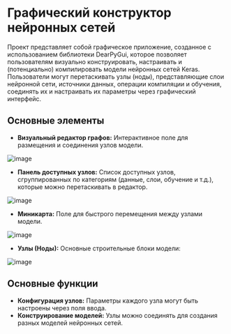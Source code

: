 # Графический конструктор нейронных сетей

Проект представляет собой графическое приложение, созданное с использованием библиотеки DearPyGui, которое позволяет пользователям визуально конструировать, настраивать и (потенциально) компилировать модели нейронных сетей Keras. Пользователи могут перетаскивать узлы (ноды), представляющие слои нейронной сети, источники данных, операции компиляции и обучения, соединять их и настраивать их параметры через графический интерфейс.

## Основные элементы

- **Визуальный редактор графов:** Интерактивное поле для размещения и соединения узлов модели.

![image](https://github.com/user-attachments/assets/26f09f23-5836-494c-a8f0-1bd21ad9015b)
- **Панель доступных узлов:** Список доступных узлов, сгруппированных по категориям (данные, слои, обучение и т.д.), которые можно перетаскивать в редактор.

![image](https://github.com/user-attachments/assets/8a43a82a-54fd-4f77-b6e2-023c5d0beb53)
- **Миникарта:** Поле для быстрого перемещения между узлами модели.

![image](https://github.com/user-attachments/assets/327472bc-3557-4977-aa5a-a9578a1b76cc)
-   **Узлы (Ноды):** Основные строительные блоки модели:

![image](https://github.com/user-attachments/assets/d4879459-6859-400c-9564-abe2d9dffc57)

## Основные функции

- **Конфигурация узлов:** Параметры каждого узла могут быть настроены через поля ввода.
- **Конструирование моделей:** Узлы можно соединять для создания разных моделей нейронных сетей.
